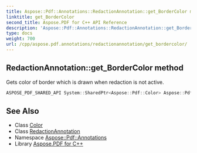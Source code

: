 ```yaml
---
title: Aspose::Pdf::Annotations::RedactionAnnotation::get_BorderColor method
linktitle: get_BorderColor
second_title: Aspose.PDF for C++ API Reference
description: 'Aspose::Pdf::Annotations::RedactionAnnotation::get_BorderColor method. Gets color of border which is drawn when redaction is not active in C++.'
type: docs
weight: 700
url: /cpp/aspose.pdf.annotations/redactionannotation/get_bordercolor/
---
```

## RedactionAnnotation::get_BorderColor method


Gets color of border which is drawn when redaction is not active.

```cpp
ASPOSE_PDF_SHARED_API System::SharedPtr<Aspose::Pdf::Color> Aspose::Pdf::Annotations::RedactionAnnotation::get_BorderColor()
```

## See Also

* Class [Color](../../../aspose.pdf/color/)
* Class [RedactionAnnotation](../)
* Namespace [Aspose::Pdf::Annotations](../../)
* Library [Aspose.PDF for C++](../../../)
